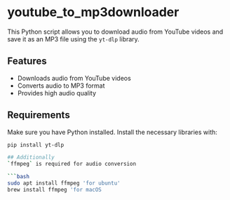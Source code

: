 # youtube_to_mp3downloader
This Python script allows you to download audio from YouTube videos and save it as an MP3 file using the `yt-dlp` library. 

## Features
- Downloads audio from YouTube videos
- Converts audio to MP3 format
- Provides high audio quality

## Requirements
Make sure you have Python installed. Install the necessary libraries with:

```bash
pip install yt-dlp

## Additionally
`ffmpeg` is required for audio conversion

```bash
sudo apt install ffmpeg 'for ubuntu'
brew install ffmpeg 'for macOS